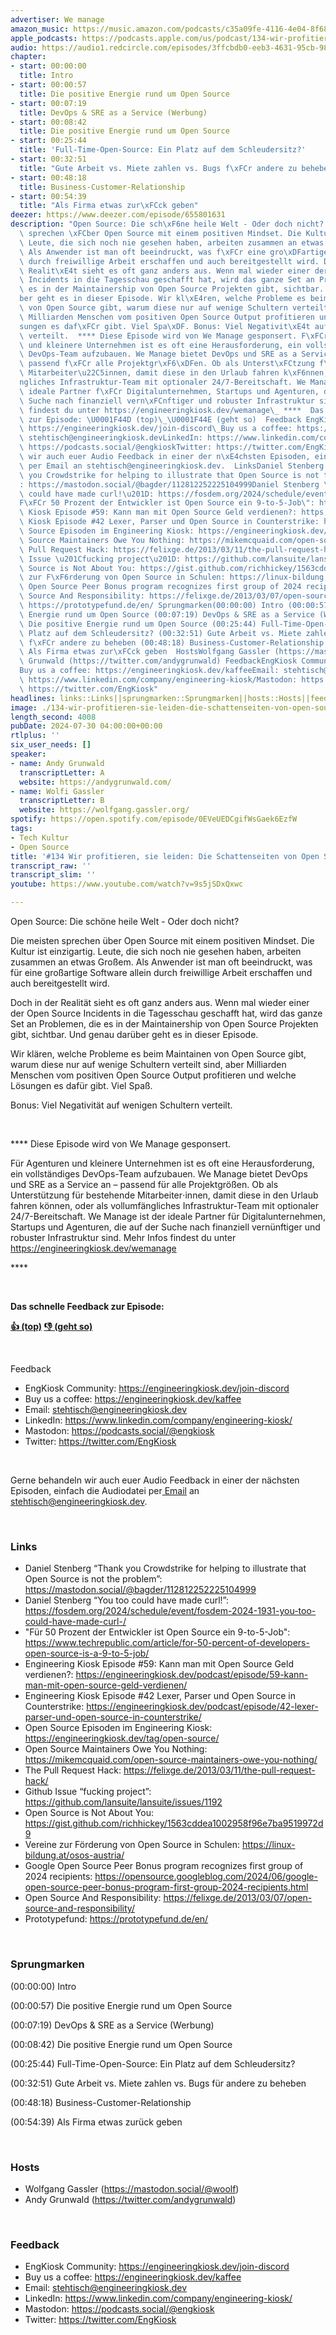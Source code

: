 ```yaml
---
advertiser: We manage
amazon_music: https://music.amazon.com/podcasts/c35a09fe-4116-4e04-8f68-77d61b112e46/episodes/2eb75bdb-8488-4ed3-9cda-8a5b66ba4ada/engineering-kiosk-134-wir-profitieren-sie-leiden-die-schattenseiten-von-open-source
apple_podcasts: https://podcasts.apple.com/us/podcast/134-wir-profitieren-sie-leiden-die-schattenseiten-von/id1603082924?i=1000663751171&uo=4
audio: https://audio1.redcircle.com/episodes/3ffcbdb0-eeb3-4631-95cb-98c854e42f7f/stream.mp3
chapter:
- start: 00:00:00
  title: Intro
- start: 00:00:57
  title: Die positive Energie rund um Open Source
- start: 00:07:19
  title: DevOps & SRE as a Service (Werbung)
- start: 00:08:42
  title: Die positive Energie rund um Open Source
- start: 00:25:44
  title: 'Full-Time-Open-Source: Ein Platz auf dem Schleudersitz?'
- start: 00:32:51
  title: "Gute Arbeit vs. Miete zahlen vs. Bugs f\xFCr andere zu beheben"
- start: 00:48:18
  title: Business-Customer-Relationship
- start: 00:54:39
  title: "Als Firma etwas zur\xFCck geben"
deezer: https://www.deezer.com/episode/655801631
description: "Open Source: Die sch\xF6ne heile Welt - Oder doch nicht? Die meisten\
  \ sprechen \xFCber Open Source mit einem positiven Mindset. Die Kultur ist einzigartig.\
  \ Leute, die sich noch nie gesehen haben, arbeiten zusammen an etwas Gro\xDFem.\
  \ Als Anwender ist man oft beeindruckt, was f\xFCr eine gro\xDFartige Software allein\
  \ durch freiwillige Arbeit erschaffen und auch bereitgestellt wird. Doch in der\
  \ Realit\xE4t sieht es oft ganz anders aus. Wenn mal wieder einer der Open Source\
  \ Incidents in die Tagesschau geschafft hat, wird das ganze Set an Problemen, die\
  \ es in der Maintainership von Open Source Projekten gibt, sichtbar. Und genau dar\xFC\
  ber geht es in dieser Episode. Wir kl\xE4ren, welche Probleme es beim Maintainen\
  \ von Open Source gibt, warum diese nur auf wenige Schultern verteilt sind, aber\
  \ Milliarden Menschen vom positiven Open Source Output profitieren und welche L\xF6\
  sungen es daf\xFCr gibt. Viel Spa\xDF. Bonus: Viel Negativit\xE4t auf wenigen Schultern\
  \ verteilt.  **** Diese Episode wird von We Manage gesponsert. F\xFCr Agenturen\
  \ und kleinere Unternehmen ist es oft eine Herausforderung, ein vollst\xE4ndiges\
  \ DevOps-Team aufzubauen. We Manage bietet DevOps und SRE as a Service an \u2013\
  \ passend f\xFCr alle Projektgr\xF6\xDFen. Ob als Unterst\xFCtzung f\xFCr bestehende\
  \ Mitarbeiter\u22C5innen, damit diese in den Urlaub fahren k\xF6nnen, oder als vollumf\xE4\
  ngliches Infrastruktur-Team mit optionaler 24/7-Bereitschaft. We Manage ist der\
  \ ideale Partner f\xFCr Digitalunternehmen, Startups und Agenturen, die auf der\
  \ Suche nach finanziell vern\xFCnftiger und robuster Infrastruktur sind. Mehr Infos\
  \ findest du unter https://engineeringkiosk.dev/wemanage\_ ****  Das schnelle Feedback\
  \ zur Episode: \U0001F44D (top)\_\U0001F44E (geht so)  Feedback EngKiosk Community:\
  \ https://engineeringkiosk.dev/join-discord\_Buy us a coffee: https://engineeringkiosk.dev/kaffeeEmail:\
  \ stehtisch@engineeringkiosk.devLinkedIn: https://www.linkedin.com/company/engineering-kiosk/Mastodon:\
  \ https://podcasts.social/@engkioskTwitter: https://twitter.com/EngKiosk Gerne behandeln\
  \ wir auch euer Audio Feedback in einer der n\xE4chsten Episoden, einfach die Audiodatei\
  \ per Email an stehtisch@engineeringkiosk.dev.  LinksDaniel Stenberg \u201CThank\
  \ you Crowdstrike for helping to illustrate that Open Source is not the problem\u201D\
  : https://mastodon.social/@bagder/112812252225104999Daniel Stenberg \u201CYou too\
  \ could have made curl!\u201D: https://fosdem.org/2024/schedule/event/fosdem-2024-1931-you-too-could-have-made-curl-/\"\
  F\xFCr 50 Prozent der Entwickler ist Open Source ein 9-to-5-Job\": https://www.techrepublic.com/article/for-50-percent-of-developers-open-source-is-a-9-to-5-job/Engineering\
  \ Kiosk Episode #59: Kann man mit Open Source Geld verdienen?: https://engineeringkiosk.dev/podcast/episode/59-kann-man-mit-open-source-geld-verdienen/Engineering\
  \ Kiosk Episode #42 Lexer, Parser und Open Source in Counterstrike: https://engineeringkiosk.dev/podcast/episode/42-lexer-parser-und-open-source-in-counterstrike/Open\
  \ Source Episoden im Engineering Kiosk: https://engineeringkiosk.dev/tag/open-source/Open\
  \ Source Maintainers Owe You Nothing: https://mikemcquaid.com/open-source-maintainers-owe-you-nothing/The\
  \ Pull Request Hack: https://felixge.de/2013/03/11/the-pull-request-hack/Github\
  \ Issue \u201Cfucking project\u201D: https://github.com/lansuite/lansuite/issues/1192Open\
  \ Source is Not About You: https://gist.github.com/richhickey/1563cddea1002958f96e7ba9519972d9Vereine\
  \ zur F\xF6rderung von Open Source in Schulen: https://linux-bildung.at/osos-austria/Google\
  \ Open Source Peer Bonus program recognizes first group of 2024 recipients: https://opensource.googleblog.com/2024/06/google-open-source-peer-bonus-program-first-group-2024-recipients.htmlOpen\
  \ Source And Responsibility: https://felixge.de/2013/03/07/open-source-and-responsibility/Prototypefund:\
  \ https://prototypefund.de/en/ Sprungmarken(00:00:00) Intro (00:00:57) Die positive\
  \ Energie rund um Open Source (00:07:19) DevOps & SRE as a Service (Werbung) (00:08:42)\
  \ Die positive Energie rund um Open Source (00:25:44) Full-Time-Open-Source: Ein\
  \ Platz auf dem Schleudersitz? (00:32:51) Gute Arbeit vs. Miete zahlen vs. Bugs\
  \ f\xFCr andere zu beheben (00:48:18) Business-Customer-Relationship (00:54:39)\
  \ Als Firma etwas zur\xFCck geben  HostsWolfgang Gassler (https://mastodon.social/@woolf)Andy\
  \ Grunwald (https://twitter.com/andygrunwald) FeedbackEngKiosk Community: https://engineeringkiosk.dev/join-discord\_\
  Buy us a coffee: https://engineeringkiosk.dev/kaffeeEmail: stehtisch@engineeringkiosk.devLinkedIn:\
  \ https://www.linkedin.com/company/engineering-kiosk/Mastodon: https://podcasts.social/@engkioskTwitter:\
  \ https://twitter.com/EngKiosk"
headlines: links::Links||sprungmarken::Sprungmarken||hosts::Hosts||feedback::Feedback
image: ./134-wir-profitieren-sie-leiden-die-schattenseiten-von-open-source.jpg
length_second: 4008
pubDate: 2024-07-30 04:00:00+00:00
rtlplus: ''
six_user_needs: []
speaker:
- name: Andy Grunwald
  transcriptLetter: A
  website: https://andygrunwald.com/
- name: Wolfi Gassler
  transcriptLetter: B
  website: https://wolfgang.gassler.org/
spotify: https://open.spotify.com/episode/0EVeUEDCgifWsGaek6EzfW
tags:
- Tech Kultur
- Open Source
title: '#134 Wir profitieren, sie leiden: Die Schattenseiten von Open Source'
transcript_raw: ''
transcript_slim: ''
youtube: https://www.youtube.com/watch?v=9s5jSDxQxwc

---
```

<p>Open Source: Die schöne heile Welt - Oder doch nicht?</p><p>Die meisten sprechen über Open Source mit einem positiven Mindset. Die Kultur ist einzigartig. Leute, die sich noch nie gesehen haben, arbeiten zusammen an etwas Großem. Als Anwender ist man oft beeindruckt, was für eine großartige Software allein durch freiwillige Arbeit erschaffen und auch bereitgestellt wird.</p><p>Doch in der Realität sieht es oft ganz anders aus. Wenn mal wieder einer der Open Source Incidents in die Tagesschau geschafft hat, wird das ganze Set an Problemen, die es in der Maintainership von Open Source Projekten gibt, sichtbar. Und genau darüber geht es in dieser Episode.</p><p>Wir klären, welche Probleme es beim Maintainen von Open Source gibt, warum diese nur auf wenige Schultern verteilt sind, aber Milliarden Menschen vom positiven Open Source Output profitieren und welche Lösungen es dafür gibt. Viel Spaß.</p><p>Bonus: Viel Negativität auf wenigen Schultern verteilt.</p><p><br></p><p>**** Diese Episode wird von We Manage gesponsert.</p><p>Für Agenturen und kleinere Unternehmen ist es oft eine Herausforderung, ein vollständiges DevOps-Team aufzubauen. We Manage bietet DevOps und SRE as a Service an – passend für alle Projektgrößen. Ob als Unterstützung für bestehende Mitarbeiter⋅innen, damit diese in den Urlaub fahren können, oder als vollumfängliches Infrastruktur-Team mit optionaler 24/7-Bereitschaft. We Manage ist der ideale Partner für Digitalunternehmen, Startups und Agenturen, die auf der Suche nach finanziell vernünftiger und robuster Infrastruktur sind. Mehr Infos findest du unter <a href="https://engineeringkiosk.dev/wemanage">https://engineeringkiosk.dev/wemanage</a> </p><p>****</p><p><br></p><p><strong>Das schnelle Feedback zur Episode:</strong></p><p><a href="https://api.openpodcast.dev/feedback/134/upvote" rel="nofollow"><strong>👍 (top)</strong></a><strong> </strong><a href="https://api.openpodcast.dev/feedback/134/downvote" rel="nofollow"><strong>👎 (geht so)</strong></a></p><p><br></p><p>Feedback</p><ul><li>EngKiosk Community: <a href="https://engineeringkiosk.dev/join-discord">https://engineeringkiosk.dev/join-discord</a> </li><li>Buy us a coffee: <a href="https://engineeringkiosk.dev/kaffee">https://engineeringkiosk.dev/kaffee</a></li><li>Email: <a href="mailto:stehtisch@engineeringkiosk.dev" rel="nofollow">stehtisch@engineeringkiosk.dev</a></li><li>LinkedIn: <a href="https://www.linkedin.com/company/engineering-kiosk/" rel="nofollow">https://www.linkedin.com/company/engineering-kiosk/</a></li><li>Mastodon: <a href="https://podcasts.social/@engkiosk" rel="nofollow">https://podcasts.social/@engkiosk</a></li><li>Twitter: <a href="https://twitter.com/EngKiosk" rel="nofollow">https://twitter.com/EngKiosk</a></li></ul><p><br></p><p>Gerne behandeln wir auch euer Audio Feedback in einer der nächsten Episoden, einfach die Audiodatei per<a href="https://engineeringkiosk.dev/kontakt/"> Email</a> an <a href="mailto:stehtisch@engineeringkiosk.dev" rel="nofollow">stehtisch@engineeringkiosk.dev</a>.</p><p><br></p><h3 id="links">Links</h3><ul><li>Daniel Stenberg “Thank you Crowdstrike for helping to illustrate that Open Source is not the problem”: <a href="https://mastodon.social/@bagder/112812252225104999" rel="nofollow">https://mastodon.social/@bagder/112812252225104999</a></li><li>Daniel Stenberg “You too could have made curl!”: <a href="https://fosdem.org/2024/schedule/event/fosdem-2024-1931-you-too-could-have-made-curl-/" rel="nofollow">https://fosdem.org/2024/schedule/event/fosdem-2024-1931-you-too-could-have-made-curl-/</a></li><li>&#34;Für 50 Prozent der Entwickler ist Open Source ein 9-to-5-Job&#34;: <a href="https://www.techrepublic.com/article/for-50-percent-of-developers-open-source-is-a-9-to-5-job/" rel="nofollow">https://www.techrepublic.com/article/for-50-percent-of-developers-open-source-is-a-9-to-5-job/</a></li><li>Engineering Kiosk Episode #59: Kann man mit Open Source Geld verdienen?: <a href="https://engineeringkiosk.dev/podcast/episode/59-kann-man-mit-open-source-geld-verdienen/">https://engineeringkiosk.dev/podcast/episode/59-kann-man-mit-open-source-geld-verdienen/</a></li><li>Engineering Kiosk Episode #42 Lexer, Parser und Open Source in Counterstrike: <a href="https://engineeringkiosk.dev/podcast/episode/42-lexer-parser-und-open-source-in-counterstrike/">https://engineeringkiosk.dev/podcast/episode/42-lexer-parser-und-open-source-in-counterstrike/</a></li><li>Open Source Episoden im Engineering Kiosk: <a href="https://engineeringkiosk.dev/tag/open-source/">https://engineeringkiosk.dev/tag/open-source/</a></li><li>Open Source Maintainers Owe You Nothing: <a href="https://mikemcquaid.com/open-source-maintainers-owe-you-nothing/" rel="nofollow">https://mikemcquaid.com/open-source-maintainers-owe-you-nothing/</a></li><li>The Pull Request Hack: <a href="https://felixge.de/2013/03/11/the-pull-request-hack/" rel="nofollow">https://felixge.de/2013/03/11/the-pull-request-hack/</a></li><li>Github Issue “fucking project”: <a href="https://github.com/lansuite/lansuite/issues/1192" rel="nofollow">https://github.com/lansuite/lansuite/issues/1192</a></li><li>Open Source is Not About You: <a href="https://gist.github.com/richhickey/1563cddea1002958f96e7ba9519972d9" rel="nofollow">https://gist.github.com/richhickey/1563cddea1002958f96e7ba9519972d9</a></li><li>Vereine zur Förderung von Open Source in Schulen: <a href="https://linux-bildung.at/osos-austria/" rel="nofollow">https://linux-bildung.at/osos-austria/</a></li><li>Google Open Source Peer Bonus program recognizes first group of 2024 recipients: <a href="https://opensource.googleblog.com/2024/06/google-open-source-peer-bonus-program-first-group-2024-recipients.html" rel="nofollow">https://opensource.googleblog.com/2024/06/google-open-source-peer-bonus-program-first-group-2024-recipients.html</a></li><li>Open Source And Responsibility: <a href="https://felixge.de/2013/03/07/open-source-and-responsibility/" rel="nofollow">https://felixge.de/2013/03/07/open-source-and-responsibility/</a></li><li>Prototypefund: <a href="https://prototypefund.de/en/" rel="nofollow">https://prototypefund.de/en/</a></li></ul><p><br></p><h3 id="sprungmarken">Sprungmarken</h3><p>(00:00:00) Intro</p><p>(00:00:57) Die positive Energie rund um Open Source</p><p>(00:07:19) DevOps &amp; SRE as a Service (Werbung)</p><p>(00:08:42) Die positive Energie rund um Open Source</p><p>(00:25:44) Full-Time-Open-Source: Ein Platz auf dem Schleudersitz?</p><p>(00:32:51) Gute Arbeit vs. Miete zahlen vs. Bugs für andere zu beheben</p><p>(00:48:18) Business-Customer-Relationship</p><p>(00:54:39) Als Firma etwas zurück geben</p><p><br></p><h3 id="hosts">Hosts</h3><ul><li>Wolfgang Gassler (<a href="https://mastodon.social/@woolf" rel="nofollow">https://mastodon.social/@woolf</a>)</li><li>Andy Grunwald (<a href="https://twitter.com/andygrunwald" rel="nofollow">https://twitter.com/andygrunwald</a>)</li></ul><p><br></p><h3 id="feedback">Feedback</h3><ul><li>EngKiosk Community: <a href="https://engineeringkiosk.dev/join-discord">https://engineeringkiosk.dev/join-discord</a> </li><li>Buy us a coffee: <a href="https://engineeringkiosk.dev/kaffee">https://engineeringkiosk.dev/kaffee</a></li><li>Email: <a href="mailto:stehtisch@engineeringkiosk.dev" rel="nofollow">stehtisch@engineeringkiosk.dev</a></li><li>LinkedIn: <a href="https://www.linkedin.com/company/engineering-kiosk/" rel="nofollow">https://www.linkedin.com/company/engineering-kiosk/</a></li><li>Mastodon: <a href="https://podcasts.social/@engkiosk" rel="nofollow">https://podcasts.social/@engkiosk</a></li><li>Twitter: <a href="https://twitter.com/EngKiosk" rel="nofollow">https://twitter.com/EngKiosk</a></li></ul>